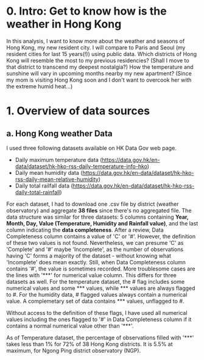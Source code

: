 # 0. Intro: Get to know how is the weather in Hong Kong

In this analysis, I want to know more about the weather and seasons of Hong Kong, my new resident city. I will compare to Paris and Seoul (my resident cities for last 15 years(!)) using public data. Which districts of Hong Kong will resemble the most to my previous residencies? (Shall I move to that district to transcend my deepest nostalgia?) How the temperature and sunshine will vary in upcoming months nearby my new apartment? (Since my mom is visiting Hong Kong soon and I don't want to overcook her with the extreme humid heat...)

# 1. Overview of data sources
## a. Hong Kong weather Data
I used three following datasets available on HK Data Gov web page. 
- Daily maximum temperature data (https://data.gov.hk/en-data/dataset/hk-hko-rss-daily-temperature-info-hko)
- Daily mean humidity data (https://data.gov.hk/en-data/dataset/hk-hko-rss-daily-mean-relative-humidity)
- Daily total railfall data (https://data.gov.hk/en-data/dataset/hk-hko-rss-daily-total-rainfall)

For each dataset, I had to download one .csv file by district (weather observatory) and aggregate **38 files** since there's no aggregated file. The data structure was similar for three datasets: 5 columns containing **Year, Month, Day, Value (Temperature, Humidity and Rainfall value)**, and the last column indicating the **data completeness**. After a review, Data Completeness column contains a value of 'C' or '#'. However, the definition of these two values is not found. Nevertheless, we can presume 'C' as 'Complete' and '#' maybe 'Incomplete', as the number of observations having 'C' forms a majority of the dataset - without knowing what 'Incomplete' does mean exactly. Still, when Data Completeness column contains '#', the value is sometimes recorded. More troublesome cases are the lines with '\*\*\*' for numerical value column. This differs for three datasets as well. For the temperature dataset, the # flag includes some numerical values and some \*\*\* values, while \*\*\* values are always flagged to #. For the humidity data, # flagged values always contain a numerical value. A complemetary set of data contains \*\*\* values, unflagged to #. 

Without access to the definition of these flags, I have used all numerical values including the ones flagged to '#' in Data Completeness column if it contains a normal numerical value other than '\*\*\*'. 

As of Temperature dataset, the percentage of observations filled with '\*\*\*' takes less than 1% for 72% of 38 Hong Kong districts. It is 5.5% at maximum, for Ngong Ping district observatory (NGP).



